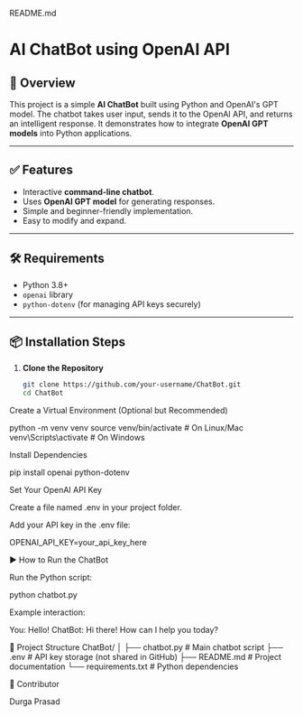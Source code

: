 README.md
# AI ChatBot using OpenAI API

## 📌 Overview
This project is a simple **AI ChatBot** built using Python and OpenAI's GPT model. The chatbot takes user input, sends it to the OpenAI API, and returns an intelligent response. It demonstrates how to integrate **OpenAI GPT models** into Python applications.

---

## ✅ Features
- Interactive **command-line chatbot**.
- Uses **OpenAI GPT model** for generating responses.
- Simple and beginner-friendly implementation.
- Easy to modify and expand.

---

## 🛠 Requirements
- Python 3.8+
- `openai` library
- `python-dotenv` (for managing API keys securely)

---

## 📦 Installation Steps

1. **Clone the Repository**
   ```bash
   git clone https://github.com/your-username/ChatBot.git
   cd ChatBot


Create a Virtual Environment (Optional but Recommended)

python -m venv venv
source venv/bin/activate      # On Linux/Mac
venv\Scripts\activate         # On Windows


Install Dependencies

pip install openai python-dotenv


Set Your OpenAI API Key

Create a file named .env in your project folder.

Add your API key in the .env file:

OPENAI_API_KEY=your_api_key_here

▶️ How to Run the ChatBot

Run the Python script:

python chatbot.py


Example interaction:

You: Hello!
ChatBot: Hi there! How can I help you today?

📂 Project Structure
ChatBot/
│
├── chatbot.py      # Main chatbot script
├── .env            # API key storage (not shared in GitHub)
├── README.md       # Project documentation
└── requirements.txt # Python dependencies

🤝 Contributor

Durga Prasad

